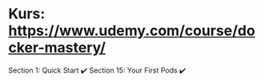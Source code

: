 # Kurs: https://www.udemy.com/course/docker-mastery/

Section 1: Quick Start ✔️
Section 15: Your First Pods ✔️
